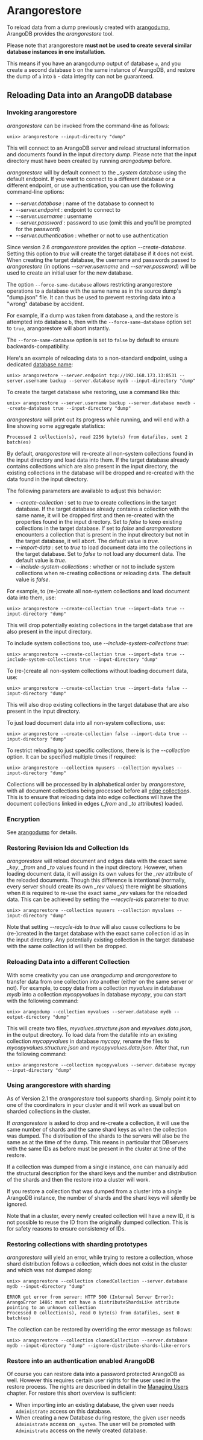 Arangorestore
=============

To reload data from a dump previously created with [arangodump](Arangodump.md),
ArangoDB provides the _arangorestore_ tool.

Please note that arangorestore
**must not be used to create several similar database instances in one installation**.

This means if you have an arangodump output of database `a`, and you create a second database `b`
on the same instance of ArangoDB, and restore the dump of `a` into `b` - data integrity can not
be guaranteed.

Reloading Data into an ArangoDB database
----------------------------------------

### Invoking arangorestore

_arangorestore_ can be invoked from the command-line as follows:

    unix> arangorestore --input-directory "dump"

This will connect to an ArangoDB server and reload structural information and 
documents found in the input directory *dump*. Please note that the input directory
must have been created by running *arangodump* before.

_arangorestore_ will by default connect to the *_system* database using the default
endpoint. If you want to connect to a different database or a different endpoint, 
or use authentication, you can use the following command-line options:

* *--server.database <string>*: name of the database to connect to
* *--server.endpoint <string>*: endpoint to connect to
* *--server.username <string>*: username
* *--server.password <string>*: password to use (omit this and you'll be prompted for the
  password)
* *--server.authentication <bool>*: whether or not to use authentication
  
Since version 2.6 _arangorestore_ provides the option *--create-database*. Setting this 
option to *true* will create the target database if it does not exist. When creating the
target database, the username and passwords passed to _arangorestore_ (in options 
*--server.username* and *--server.password*) will be used to create an initial user for the 
new database.

The option `--force-same-database` allows restricting arangorestore operations to a
database with the same name as in the source dump's "dump.json" file. It can thus be used
to prevent restoring data into a "wrong" database by accident.

For example, if a dump was taken from database `a`, and the restore is attempted into 
database `b`, then with the `--force-same-database` option set to `true`, arangorestore
will abort instantly.

The `--force-same-database` option is set to `false` by default to ensure backwards-compatibility.

Here's an example of reloading data to a non-standard endpoint, using a dedicated
[database name](../Appendix/Glossary.md#database-name):

    unix> arangorestore --server.endpoint tcp://192.168.173.13:8531 --server.username backup --server.database mydb --input-directory "dump"

To create the target database whe restoring, use a command like this:
    
    unix> arangorestore --server.username backup --server.database newdb --create-database true --input-directory "dump"

_arangorestore_ will print out its progress while running, and will end with a line
showing some aggregate statistics:

    Processed 2 collection(s), read 2256 byte(s) from datafiles, sent 2 batch(es)


By default, _arangorestore_ will re-create all non-system collections found in the input 
directory and load data into them. If the target database already contains collections 
which are also present in the input directory, the existing collections in the database 
will be dropped and re-created with the data found in the input directory.

The following parameters are available to adjust this behavior:

* *--create-collection <bool>*: set to *true* to create collections in the target
  database. If the target database already contains a collection with the same name,
  it will be dropped first and then re-created with the properties found in the input
  directory. Set to *false* to keep existing collections in the target database. If 
  set to *false* and _arangorestore_ encounters a collection that is present in the
  input directory but not in the target database, it will abort. The default value is *true*.
* *--import-data <bool>*: set to *true* to load document data into the collections in
  the target database. Set to *false* to not load any document data. The default value 
  is *true*.
* *--include-system-collections <bool>*: whether or not to include system collections
  when re-creating collections or reloading data. The default value is *false*.
  
For example, to (re-)create all non-system collections and load document data into them, use:

    unix> arangorestore --create-collection true --import-data true --input-directory "dump"

This will drop potentially existing collections in the target database that are also present
in the input directory.

To include system collections too, use *--include-system-collections true*:
    
    unix> arangorestore --create-collection true --import-data true --include-system-collections true --input-directory "dump"

To (re-)create all non-system collections without loading document data, use:

    unix> arangorestore --create-collection true --import-data false --input-directory "dump"

This will also drop existing collections in the target database that are also present in the
input directory.

To just load document data into all non-system collections, use:

    unix> arangorestore --create-collection false --import-data true --input-directory "dump"

To restrict reloading to just specific collections, there is is the *--collection* option.
It can be specified multiple times if required:
    
    unix> arangorestore --collection myusers --collection myvalues --input-directory "dump"

Collections will be processed by in alphabetical order by _arangorestore_, with all document
collections being processed before all [edge collection](../Appendix/Glossary.md#edge-collection)s. This is to ensure that reloading
data into edge collections will have the document collections linked in edges (*_from* and
*_to* attributes) loaded.

### Encryption

See [arangodump](Arangodump.md) for details.

### Restoring Revision Ids and Collection Ids
 
_arangorestore_ will reload document and edges data with the exact same *_key*, *_from* and 
*_to* values found in the input directory. However, when loading document data, it will assign
its own values for the *_rev* attribute of the reloaded documents. Though this difference is 
intentional (normally, every server should create its own *_rev* values) there might be 
situations when it is required to re-use the exact same *_rev* values for the reloaded data.
This can be achieved by setting the *--recycle-ids* parameter to *true*:

    unix> arangorestore --collection myusers --collection myvalues --input-directory "dump"

Note that setting *--recycle-ids* to *true* will also cause collections to be (re-)created in
the target database with the exact same collection id as in the input directory. Any potentially
existing collection in the target database with the same collection id will then be dropped.

### Reloading Data into a different Collection

With some creativity you can use _arangodump_ and _arangorestore_ to transfer data from one
collection into another (either on the same server or not). For example, to copy data from
a collection *myvalues* in database *mydb* into a collection *mycopyvalues* in database *mycopy*,
you can start with the following command:

    unix> arangodump --collection myvalues --server.database mydb --output-directory "dump"

This will create two files, *myvalues.structure.json* and *myvalues.data.json*, in the output 
directory. To load data from the datafile into an existing collection *mycopyvalues* in database 
*mycopy*, rename the files to *mycopyvalues.structure.json* and *mycopyvalues.data.json*.
After that, run the following command:
    
    unix> arangorestore --collection mycopyvalues --server.database mycopy --input-directory "dump"

### Using arangorestore with sharding

As of Version 2.1 the *arangorestore* tool supports sharding. Simply
point it to one of the coordinators in your cluster and it will
work as usual but on sharded collections in the cluster.

If *arangorestore* is asked to drop and re-create a collection, it
will use the same number of shards and the same shard keys as when
the collection was dumped. The distribution of the shards to the
servers will also be the same as at the time of the dump. This means 
in particular that DBservers with the same IDs as before must be present in the
cluster at time of the restore. 

If a collection was dumped from a single instance, one can manually
add the structural description for the shard keys and the number and
distribution of the shards and then the restore into a cluster will
work.

If you restore a collection that was dumped from a cluster into a single
ArangoDB instance, the number of shards and the shard keys will silently
be ignored.

Note that in a cluster, every newly created collection will have a new
ID, it is not possible to reuse the ID from the originally dumped
collection. This is for safety reasons to ensure consistency of IDs.

### Restoring collections with sharding prototypes

*arangorestore* will yield an error, while trying to restore a
collection, whose shard distribution follows a collection, which does
not exist in the cluster and which was not dumped along:

    unix> arangorestore --collection clonedCollection --server.database mydb --input-directory "dump"

    ERROR got error from server: HTTP 500 (Internal Server Error): ArangoError 1486: must not have a distributeShardsLike attribute pointing to an unknown collection
    Processed 0 collection(s), read 0 byte(s) from datafiles, sent 0 batch(es)

The collection can be restored by overriding the error message as
follows:

    unix> arangorestore --collection clonedCollection --server.database mydb --input-directory "dump" --ignore-distribute-shards-like-errors

### Restore into an authentication enabled ArangoDB

Of course you can restore data into a password protected ArangoDB as well.
However this requires certain user rights for the user used in the restore process.
The rights are described in detail in the [Managing Users](ManagingUsers/README.md) chapter.
For restore this short overview is sufficient:

* When importing into an existing database, the given user needs `Administrate` access on this database.
* When creating a new Database during restore, the given user needs `Administrate` access on `_system`. The user will be promoted with `Administrate` access on the newly created database.

